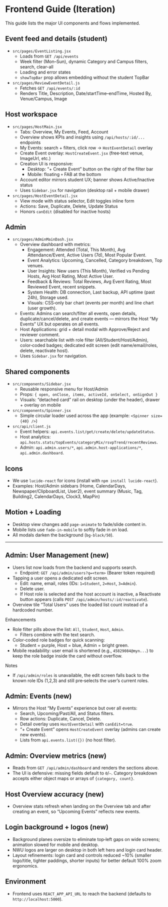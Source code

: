 # Frontend Guide (Iteration)

This guide lists the major UI components and flows implemented.

## Event feed and details (student)
- `src/pages/EventListing.jsx`
  - Loads from `GET /api/events`
  - Week filter (Mon–Sun), dynamic Category and Campus filters, search, clear-all
  - Loading and error states
  - `showTopBar` prop allows embedding without the student TopBar
- `src/pages/ReviewEventDetail.js`
  - Fetches `GET /api/events/:id`
  - Renders Title, Description, Date/startTime–endTime, Hosted By, Venue/Campus, Image

## Host workspace
- `src/pages/HostMain.jsx`
  - Tabs: Overview, My Events, Feed, Account
  - Overview shows KPIs and insights using `/api/hosts/:id/...` endpoints
  - My Events: search + filters, click row → `HostEventDetail` overlay
  - Create Event overlay: `HostCreateEvent.jsx` (free‑text venue, ImageUrl, etc.)
  - Creation UI is responsive:
    - Desktop: “+ Create Event” button on the right of the filter bar
    - Mobile: floating `+` FAB at the bottom
  - Account editor mirrors student UX; banner shows Active/Inactive status
  - Uses `Sidebar.jsx` for navigation (desktop rail + mobile drawer)
- `src/pages/HostEventDetail.jsx`
  - View mode with status selector, Edit toggles inline form
  - Actions: Save, Duplicate, Delete, Update Status
  - Honors `canEdit` (disabled for inactive hosts)

## Admin
- `src/pages/AdminMainDash.jsx`
  - Overview dashboard with metrics:
    - Engagement: Attended (Total, This Month), Avg Attendance/Event, Active Users (7d), Most Popular Event.
    - Event Analytics: Upcoming, Cancelled, Category breakdown, Top venues.
    - User Insights: New users (This Month), Verified vs Pending Hosts, Avg Host Rating, Most Active User.
    - Feedback & Reviews: Total Reviews, Avg Event Rating, Most Reviewed Event, recent snippets.
    - System Health: DB connection, Last backup, API uptime (past 24h), Storage used.
    - Visuals: CSS‑only bar chart (events per month) and line chart (user growth).
  - Events: Admins can search/filter all events, open details, duplicate/cancel/delete, and create events — mirrors the Host “My Events” UX but operates on all events.
  - Host Applications: grid + detail modal with Approve/Reject and reviewer comment.
  - Users: searchable list with role filter (All/Student/Host/Admin), color‑coded badges; dedicated edit screen (edit name/email/roles, delete, reactivate host).
  - Uses `Sidebar.jsx` for navigation.

## Shared components
- `src/components/Sidebar.jsx`
  - Reusable responsive menu for Host/Admin
  - Props: `{ open, onClose, items, activeId, onSelect, onSignOut }`
  - Visuals: “detached card” rail on desktop (under the header), drawer + overlay on mobile
- `src/components/Spinner.jsx`
  - Simple circular loader used across the app (example: `<Spinner size={40} />`)
- `src/api/client.js`
  - Event helpers: `api.events.list/get/create/delete/updateStatus`.
  - Host analytics: `api.hosts.stats/topEvents/categoryMix/rsvpTrend/recentReviews`.
  - Admin: `api.admin.users/*`, `api.admin.host-applications/*`, `api.admin.dashboard`.

## Icons
- We use `lucide-react` for icons (install with `npm install lucide-react`).
- Examples: Host/Admin sidebars (Home, CalendarDays, Newspaper/ClipboardList, User2), event summary (Music, Tag, Building2, CalendarDays, Clock3, MapPin)

## Motion + Loading
- Desktop view changes add `page-animate` to fade/slide content in.
- Mobile lists use `fade-in-mobile` to softly fade in on load.
- All modals darken the background (`bg-black/50`).

---

## Admin: User Management (new)
- Users list now loads from the backend and supports search.
  - Endpoint: `GET /api/admin/users?q=<term>` (Bearer token required)
- Tapping a user opens a dedicated edit screen.
  - Edit: name, email, roles (IDs: `1=Student`, `2=Host`, `3=Admin`).
  - Delete user.
  - If Host role is selected and the host account is inactive, a Reactivate button appears (calls `POST /api/admin/hosts/:id/reactivate`).
- Overview tile “Total Users” uses the loaded list count instead of a hardcoded number.

Enhancements
- Role filter pills above the list: `All`, `Student`, `Host`, `Admin`.
  - Filters combine with the text search.
- Color‑coded role badges for quick scanning:
  - Student = purple, Host = blue, Admin = bright green.
- Mobile readability: user email is shortened (e.g., `45829084@myn...`) to keep the role badge inside the card without overflow.

Notes
- If `/api/admin/roles` is unavailable, the edit screen falls back to the known role IDs (1,2,3) and still pre‑selects the user’s current roles.

## Admin: Events (new)
- Mirrors the Host “My Events” experience but over all events:
  - Search, Upcoming/Past/All, and Status filters.
  - Row actions: Duplicate, Cancel, Delete.
  - Detail overlay uses `HostEventDetail` with `canEdit=true`.
  - “+ Create Event” opens `HostCreateEvent` overlay (admins can create new events).
  - Lists from `api.events.list({})` (no host filter).

## Admin: Overview metrics (new)
- Reads from `GET /api/admin/dashboard` and renders the sections above.
- The UI is defensive: missing fields default to `0`/`—`. Category breakdown accepts either object maps or arrays of `{category, count}`.

## Host Overview accuracy (new)
- Overview stats refresh when landing on the Overview tab and after creating an event, so “Upcoming Events” reflects new events.

## Login background + logos (new)
- Background planes oversize to eliminate top‑left gaps on wide screens; animation slowed for mobile and desktop.
- NWU logos are larger on desktop in both left hero and login card header.
 - Layout refinements: login card and controls reduced ~10% (smaller logo/title, tighter paddings, shorter inputs) for better default 100% zoom ergonomics.

## Environment
- Frontend uses `REACT_APP_API_URL` to reach the backend (defaults to `http://localhost:5000`).

